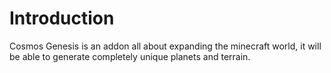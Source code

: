 # Introduction

Cosmos Genesis is an addon all about expanding the minecraft world, it will be able to generate completely unique planets and terrain.